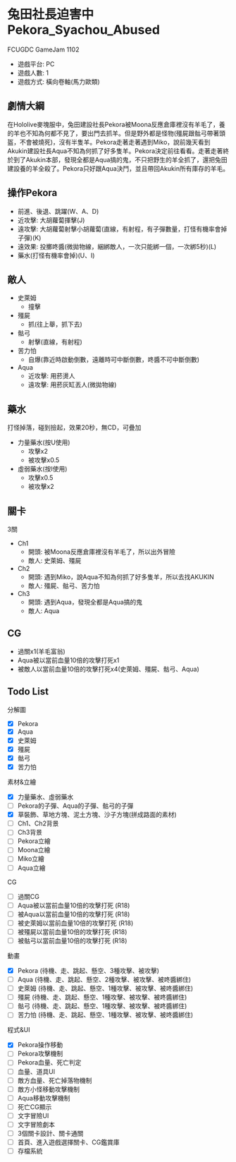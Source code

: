 # 兔田社長迫害中 Pekora_Syachou_Abused
FCUGDC GameJam 1102
 * 遊戲平台: PC
 * 遊戲人數: 1
 * 遊戲方式: 橫向卷軸(馬力歐類)

## 劇情大綱
在Hololive麥塊服中，兔田建設社長Pekora被Moona反應倉庫裡沒有羊毛了，養的羊也不知為何都不見了，要出門去抓羊。但是野外都是怪物(殭屍跟骷弓帶著頭盔，不會被燒死)，沒有半隻羊。Pekora走著走著遇到Miko，說前幾天看到Akukin建設社長Aqua不知為何抓了好多隻羊。Pekora決定前往看看。走著走著終於到了Akukin本部，發現全都是Aqua搞的鬼，不只把野生的羊全抓了，還把兔田建設養的羊全殺了。Pekora只好跟Aqua決鬥，並且帶回Akukin所有庫存的羊毛。

## 操作Pekora
* 前進、後退、跳躍(W、A、D)
* 近攻擊: 大胡蘿蔔揮擊(J)
* 遠攻擊: 大胡蘿蔔射擊小胡蘿蔔(直線，有射程，有子彈數量，打怪有機率會掉子彈)(K)
* 遠效果: 投擲咚醬(微拋物線，綑綁敵人，一次只能綁一個，一次綁5秒)(L)
* 藥水(打怪有機率會掉)(U、I)

## 敵人
* 史萊姆
    * 撞擊
* 殭屍
    * 抓(往上舉，抓下去)
* 骷弓
    * 射擊(直線，有射程)
* 苦力怕
    * 自爆(靠近時啟動倒數，遠離時可中斷倒數，咚醬不可中斷倒數)
* Aqua
    * 近攻擊: 用菸燙人
    * 遠攻擊: 用菸灰缸丟人(微拋物線)

## 藥水
打怪掉落，碰到撿起，效果20秒，無CD，可疊加
* 力量藥水(按U使用)
    * 攻擊x2
    * 被攻擊x0.5
* 虛弱藥水(按I使用)
    * 攻擊x0.5
    * 被攻擊x2

## 關卡
3關
* Ch1
    * 開頭: 被Moona反應倉庫裡沒有羊毛了，所以出外冒險
    * 敵人: 史萊姆、殭屍
* Ch2
    * 開頭: 遇到Miko，說Aqua不知為何抓了好多隻羊，所以去找AKUKIN
    * 敵人: 殭屍、骷弓、苦力怕
* Ch3
    * 開頭: 遇到Aqua，發現全都是Aqua搞的鬼
    * 敵人: Aqua

## CG
* 過關x1(羊毛富翁)
* Aqua被以當前血量10倍的攻擊打死x1
* 被敵人以當前血量10倍的攻擊打死x4(史萊姆、殭屍、骷弓、Aqua)

## Todo List
分解圖
- [x] Pekora
- [x] Aqua
- [x] 史萊姆
- [x] 殭屍
- [x] 骷弓
- [x] 苦力怕

素材&立繪
- [x] 力量藥水、虛弱藥水
- [ ] Pekora的子彈、Aqua的子彈、骷弓的子彈
- [x] 草裝飾、草地方塊、泥土方塊、沙子方塊(拼成路面的素材)
- [ ] Ch1、Ch2背景
- [ ] Ch3背景
- [ ] Pekora立繪
- [ ] Moona立繪
- [ ] Miko立繪
- [ ] Aqua立繪

CG
- [ ] 過關CG
- [ ] Aqua被以當前血量10倍的攻擊打死 (R18)
- [ ] 被Aqua以當前血量10倍的攻擊打死 (R18)
- [ ] 被史萊姆以當前血量10倍的攻擊打死 (R18)
- [ ] 被殭屍以當前血量10倍的攻擊打死 (R18)
- [ ] 被骷弓以當前血量10倍的攻擊打死 (R18)

動畫
- [x] Pekora (待機、走、跳起、懸空、3種攻擊、被攻擊)
- [ ] Aqua (待機、走、跳起、懸空、2種攻擊、被攻擊、被咚醬綁住)
- [ ] 史萊姆 (待機、走、跳起、懸空、1種攻擊、被攻擊、被咚醬綁住)
- [ ] 殭屍 (待機、走、跳起、懸空、1種攻擊、被攻擊、被咚醬綁住)
- [ ] 骷弓 (待機、走、跳起、懸空、1種攻擊、被攻擊、被咚醬綁住)
- [ ] 苦力怕 (待機、走、跳起、懸空、1種攻擊、被攻擊、被咚醬綁住)

程式&UI
- [x] Pekora操作移動
- [ ] Pekora攻擊機制
- [ ] Pekora血量、死亡判定
- [ ] 血量、道具UI
- [ ] 敵方血量、死亡掉落物機制
- [ ] 敵方小怪移動攻擊機制
- [ ] Aqua移動攻擊機制
- [ ] 死亡CG顯示
- [ ] 文字冒險UI
- [ ] 文字冒險劇本
- [ ] 3個關卡設計、關卡通關
- [ ] 首頁、進入遊戲選擇關卡、CG鑑賞庫
- [ ] 存檔系統

